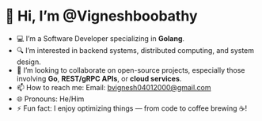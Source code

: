# 👋 Hi, I’m @Vigneshboobathy

- 💻 I’m a Software Developer specializing in **Golang**.
- 🔍 I’m interested in backend systems, distributed computing, and system design.
- 🤝 I’m looking to collaborate on open-source projects, especially those involving **Go**, **REST/gRPC APIs**, or **cloud services**.
- 📫 How to reach me: Email: bvignesh04012000@gmail.com
- 🌐 Pronouns: He/Him
- ⚡ Fun fact: I enjoy optimizing things — from code to coffee brewing ☕️!

